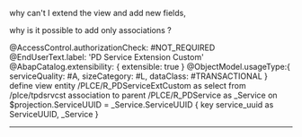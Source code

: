 why can't I extend the view and add new fields, 

why is it possible to add only associations ? 

@AccessControl.authorizationCheck: #NOT_REQUIRED
@EndUserText.label: 'PD Service Extension Custom'
@AbapCatalog.extensibility: { extensible: true } 
@ObjectModel.usageType:{
  serviceQuality: #A,
  sizeCategory: #L,
  dataClass: #TRANSACTIONAL
}
define view entity /PLCE/R_PDServiceExtCustom
  as select from /plce/tpdsrvcst
  association to parent /PLCE/R_PDService as _Service on $projection.ServiceUUID = _Service.ServiceUUID
{
  key service_uuid as ServiceUUID,
      _Service
}
****
